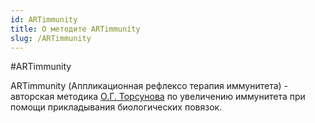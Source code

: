 ```yaml
---
id: ARTimmunity
title: О методите ARTimmunity
slug: /ARTimmunity
---
```


#ARTimmunity

ARTimmunity (Аппликационная рефлексо терапия иммунитета) - авторская методика [О.Г. Торсунова](http://torsunov.ru/) по увеличению иммунитета при помощи прикладывания биологических повязок. 
